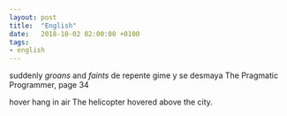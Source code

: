 ```yaml
---
layout: post
title:  "English"
date:   2018-10-02 02:00:00 +0100
tags:
- english
---
```


suddenly *groans* and *faints*
de repente gime y se desmaya
The Pragmatic Programmer, page 34

hover
hang in air
The helicopter hovered above the city.


